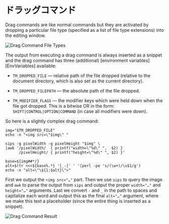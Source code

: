 # ドラッグコマンド

Drag commands are like normal commands but they are activated by dropping a particular file type (specified as a list of file type extensions) into the editing window.

![Drag Command File Types](drag_command_file_types.png)

The output from executing a drag command is always inserted as a snippet and the drag command has three (additional) [environment variables][EnvVariables] available:

 * `TM_DROPPED_FILE` — relative path of the file dropped (relative to the document directory, which is also set as the current directory).

 * `TM_DROPPED_FILEPATH` — the absolute path of the file dropped.

 * `TM_MODIFIER_FLAGS` — the modifier keys which were held down when the file got dropped. This is a bitwise OR in the form: `SHIFT|CONTROL|OPTION|COMMAND` (in case all modifiers were down).

So here is a slightly complex drag command:

    img="$TM_DROPPED_FILE"
    echo -n "<img src=\"$img\" "

    sips -g pixelWidth -g pixelHeight "$img" \
    |awk '/pixelWidth/  { printf("width=\"%d\" ",  $2) }
          /pixelHeight/ { printf("height=\"%d\" ", $2) }'

    base=${img##*/}
    alt=$(tr <<<${base%.*} '[_-]' ' '|perl -pe 's/(\w+)/\u$1/g')
    echo -n "alt=\"\${1:$alt}\">"

First we output the `<img src="…"` part. Then we use `sips` to query the image and `awk` to parse the output from `sips` and output the proper `width="…"` and `height="…"` arguments. Last we convert `-` and `_` in the path to spaces and capitalize each word and output this as the final `alt="…"` argument, where we make this text a placeholder (since the entire thing is inserted as a snippet).

![Drag Command Result](drag_command_result.png)


